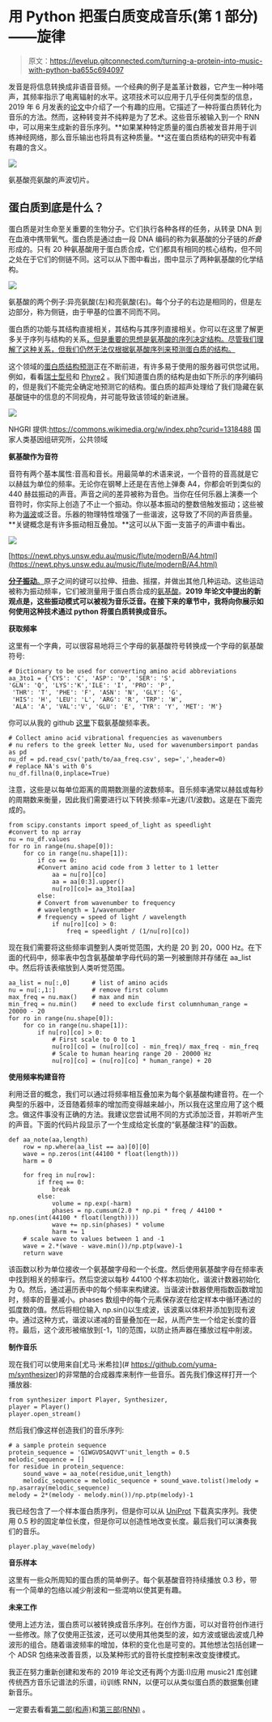 # 用 Python 把蛋白质变成音乐(第 1 部分)——旋律

> 原文：<https://levelup.gitconnected.com/turning-a-protein-into-music-with-python-ba655c694097>

发音是将信息转换成非语音音频。一个经典的例子是盖革计数器，它产生一种咔嗒声，其频率指示了电离辐射的水平。这项技术可以应用于几乎任何类型的信息，2019 年 6 月发表的[论文](https://pubs.acs.org/doi/10.1021/acsnano.9b02180?__cf_chl_jschl_tk__=c25b1ad8cf4674b202bdd90af9c7aa2fd48d6889-1586897343-0-AcQi-NxWRr5uZsR7WgQGa_HG7bw2_JVK4GVXeh39HUMVRCLwCOrqo2lyeZRdR6DB3UaM5GbL8UQWs_xCzFqpn2fRZRoqeFkj_UfGRmlD229p2NTmC58h5MdsOtkZyqUGI9ekHrfRhWtQM8-689ucrYP-v1aR-Ef1lIw3fYVVZw-aRfpXOH4Lfo2GyQA4D10jZAPXdStZXGkeTRGQMLDddO_wWc4QwiPSqF7UOPz9VV--YDplR3YRxiDb3MSngsHRqLev98yePv6p6kLzA9zEKkB94aJus69gCbpsPcW396himRBln-KiPvPhMUJS92tX3A)中介绍了一个有趣的应用。它描述了一种将蛋白质转化为音乐的方法。然而，这种转变并不纯粹是为了艺术。这些音乐被输入到一个 RNN 中，可以用来生成新的音乐序列。**如果某种特定质量的蛋白质被发音并用于训练神经网络，那么音乐输出也将具有这种质量。**这在蛋白质结构的研究中有着有趣的含义。

![](img/cfe3e6575d692e5b1e56e1db77857d2f.png)

氨基酸亮氨酸的声波切片。

## 蛋白质到底是什么？

蛋白质是对生命至关重要的生物分子。它们执行各种各样的任务，从转录 DNA 到在血液中携带氧气。蛋白质是通过由一段 DNA 编码的称为氨基酸的分子链的*折叠*形成的。只有 20 种氨基酸用于蛋白质合成，它们都具有相同的核心结构，但不同之处在于它们的侧链不同。这可以从下图中看出，图中显示了两种氨基酸的化学结构。

![](img/04ccac6bc0184b91dca5825c263870b1.png)

氨基酸的两个例子:异亮氨酸(左)和亮氨酸(右)。每个分子的右边是相同的，但是左边部分，称为侧链，由于甲基的位置不同而不同。

蛋白质的功能与其结构直接相关，其结构与其序列直接相关。你可以在这里了解更多关于序列与结构的关系[，但是重要的思想是氨基酸的序列决定结构。尽管我们理解了这种关系，但我们仍然无法仅根据氨基酸序列来预测蛋白质的结构。](http://www.fordcombs.com/protein_modeling/)

这个领域的[蛋白质结构预测](https://en.wikipedia.org/wiki/Protein_structure_prediction)正在不断前进，有许多易于使用的服务器可供您试用。例如，看看[瑞士型号](https://swissmodel.expasy.org/)和 [Phyre2](http://www.sbg.bio.ic.ac.uk/~phyre2/html/page.cgi?id=index) 。我们知道蛋白质的结构是由如下所示的序列编码的，但是我们不能完全确定地预测它的结构。蛋白质的超声处理给了我们隐藏在氨基酸链中的信息的不同视角，并可能导致该领域的新进展。

![](img/ce92947febc9b00457bb6c8b66869570.png)

NHGRI 提供:https://commons.wikimedia.org/w/index.php?curid=1318488 国家人类基因组研究所，公共领域

**氨基酸作为音符**

音符有两个基本属性:音高和音长。用最简单的术语来说，一个音符的音高就是它以赫兹为单位的频率。无论你在钢琴上还是在吉他上弹奏 A4，你都会听到类似的 440 赫兹振动的声音。声音之间的差异被称为音色。当你在任何乐器上演奏一个音符时，你实际上创造了不止一个振动。你以基本振动的整数倍触发振动；这些被称为[谐波](https://en.wikipedia.org/wiki/Harmonic#Partials,_overtones,_and_harmonics)或泛音。乐器的物理特性增强了一些谐波，这导致了不同的声音质量。**关键概念是有许多振动相互叠加。**这可以从下面一支笛子的声谱中看出。

![](img/a779f702eac56fd158391fc467dafc70.png)

[https://newt.phys.unsw.edu.au/music/flute/modernB/A4.html](https://newt.phys.unsw.edu.au/music/flute/modernB/A4.html)

[**分子振动**。](https://en.wikipedia.org/wiki/Molecular_vibration)原子之间的键可以拉伸、扭曲、摇摆，并做出其他几种运动。这些运动被称为振动频率，它们被测量用于蛋白质合成的[氨基酸](https://www.sciencedirect.com/science/article/pii/S1044030506007094)。**2019 年论文中提出的新观点是，这些振动模式可以被视为音乐泛音。在接下来的章节中，我将向你展示如何使用这种技术通过 python 将蛋白质转换成音乐。**

**获取频率**

这里有一个字典，可以很容易地将三个字母的氨基酸符号转换成一个字母的氨基酸符号:

```
# Dictionary to be used for converting amino acid abbreviations
aa_3to1 = {'CYS': 'C', 'ASP': 'D', 'SER': 'S',
'GLN': 'Q', 'LYS':'K','ILE': 'I', 'PRO': 'P',
 'THR': 'T', 'PHE': 'F', 'ASN': 'N', 'GLY': 'G',
 'HIS': 'H', 'LEU': 'L', 'ARG': 'R', 'TRP': 'W',
 'ALA': 'A', 'VAL':'V', 'GLU': 'E', 'TYR': 'Y', 'MET': 'M'}
```

你可以从我的 github [这里](https://github.com/frodoCombs/Amino_Acid_Frequencies)下载氨基酸频率表。

```
# Collect amino acid vibrational frequencies as wavenumbers
# nu refers to the greek letter Nu, used for wavenumbersimport pandas as pd
nu_df = pd.read_csv('path/to/aa_freq.csv', sep=',',header=0)
# replace NA's with 0's
nu_df.fillna(0,inplace=True)
```

注意，这些是以每单位距离的周期数测量的波数频率。音乐频率通常以赫兹或每秒的周期数来衡量，因此我们需要进行以下转换:频率=光速/(1/波数)。这是在下面完成的。

```
from scipy.constants import speed_of_light as speedlight
#convert to np array
nu = nu_df.values
for ro in range(nu.shape[0]):
    for co in range(nu.shape[1]):
        if co == 0:
        #Convert amino acid code from 3 letter to 1 letter
            aa = nu[ro][co]
            aa = aa[0:3].upper()
            nu[ro][co]= aa_3to1[aa]
        else:
        # Convert from wavenumber to frequency
        # wavelength = 1/wavenumber
        # frequency = speed of light / wavelength
            if nu[ro][co] > 0:
                freq = speedlight / (1/nu[ro][co])
```

现在我们需要将这些频率调整到人类听觉范围，大约是 20 到 20，000 Hz。在下面的代码中，频率表中包含氨基酸单字母代码的第一列被删除并存储在 aa_list 中。然后将该表缩放到人类听觉范围。

```
aa_list = nu[:,0]      # list of amino acids
nu = nu[:,1:]          # remove first column                
max_freq = nu.max()    # max and min 
min_freq = nu.min()    # need to exclude first columnhuman_range = 20000 - 20
for ro in range(nu.shape[0]):
    for co in range(nu.shape[1]):
        if nu[ro][co] > 0:
            # First scale to 0 to 1
            nu[ro][co] = (nu[ro][co] - min_freq)/ max_freq - min_freq
            # Scale to human hearing range 20 - 20000 Hz
            nu[ro][co] = (nu[ro][co] * human_range) + 20
```

**使用频率构建音符**

利用泛音的概念，我们可以通过将频率相互叠加来为每个氨基酸构建音符。在一个典型的乐器中，泛音随着频率的增加而变得越来越小，所以我在这里应用了这个概念。做这件事没有正确的方法。我建议您尝试用不同的方式添加泛音，并聆听产生的声音。下面的代码片段显示了一个生成给定长度的“氨基酸注释”的函数。

```
def aa_note(aa,length)
    row = np.where(aa_list == aa)[0][0]
    wave = np.zeros(int(44100 * float(length)))
    harm = 0

    for freq in nu[row]:
        if freq == 0:
            break
        else:
            volume = np.exp(-harm)
            phases = np.cumsum(2.0 * np.pi * freq / 44100 * np.ones(int(44100 * float(length))))
            wave += np.sin(phases) * volume
            harm += 1
    # scale wave to values between 1 and -1
    wave = 2.*(wave - wave.min())/np.ptp(wave)-1
    return wave
```

该函数以秒为单位接收一个氨基酸字母和一个长度。然后使用氨基酸字母在频率表中找到相关的频率行。然后空波以每秒 44100 个样本初始化，谐波计数器初始化为 0。然后，通过遍历表中的每个频率来构建波。当谐波计数器使用指数函数增加时，频率的音量减小。phases 数组中的每个元素保存波在给定样本中循环通过的弧度数的值。然后将相位输入 np.sin()以生成波，该波乘以体积并添加到现有波中。通过这种方式，谐波以递减的音量叠加在一起，从而产生一个给定长度的音符。最后，这个波形被缩放到[-1，1]的范围，以防止扬声器在播放过程中削波。

**制作音乐**

现在我们可以使用来自[尤马·米希拉](# https://github.com/yuma-m/synthesizer)的非常酷的合成器库来制作一些音乐。首先我们像这样打开一个播放器:

```
from synthesizer import Player, Synthesizer,
player = Player()
player.open_stream()
```

然后我们像这样创造我们的音乐序列:

```
# a sample protein sequence
protein_sequence = 'GIWGVDSAQVVT'unit_length = 0.5
melodic_sequence = []
for residue in protein_sequence:
    sound_wave = aa_note(residue,unit_length)
    melodic_sequence = melodic_sequence + sound_wave.tolist()melody = np.asarray(melodic_sequence)
melody = 2*(melody - melody.min())/np.ptp(melody)-1
```

我已经包含了一个样本蛋白质序列，但是你可以从 [UniProt](https://www.uniprot.org/) 下载真实序列。我使用 0.5 秒的固定单位长度，但是你可以创造性地改变长度。最后我们可以演奏我们的音乐。

```
player.play_wave(melody)
```

**音乐样本**

这里有一些众所周知的蛋白质的简单例子。每个氨基酸音符持续播放 0.3 秒，带有一个简单的包络以减少削波和一些混响以使其更有趣。

**未来工作**

使用上述方法，蛋白质可以被转换成音乐序列。在创作方面，可以对音符创作进行一些修改。除了仅使用正弦波，还可以使用其他类型的波，如方波或锯齿波或几种波形的组合。随着谐波频率的增加，体积的变化也是可变的。其他想法包括创建一个 ADSR 包络来改善音质，以及某种形式的音符长度控制来改变旋律模式。

我正在努力重新创建和发布的 2019 年论文还有两个方面:I)应用 music21 库创建传统西方音乐记谱法的乐谱，ii)训练 RNN，以便可以从类似蛋白质的数据集创建新音乐。

一定要去看看[第二部(和声)](/turning-a-protein-into-music-with-python-part-2-harmony-a3c2ffa748be)和[第三部(RNN)](https://towardsdatascience.com/protein-music-with-python-part-3-applying-a-recursive-neural-net-c841aee25126) 。